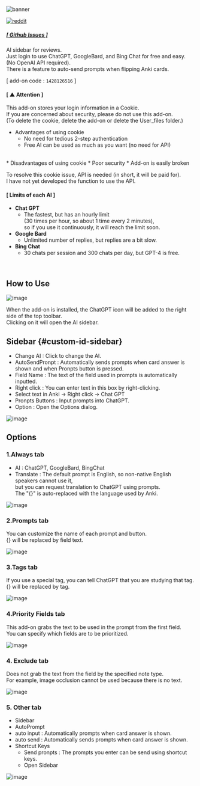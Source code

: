 
![banner](https://github.com/shigeyukey/Anki-Terminator-/assets/124401518/8141ce68-9f0a-4eb9-8f99-e418a879baa2)


[![reddit](https://github.com/shigeyukey/AnkiRestart/assets/124401518/85368aad-6f50-4335-8858-7a30a66fb065)](https://www.reddit.com/user/Shige-yuki)

#####   [ [ Github Issues ] ](https://github.com/shigeyukey/Anki-Terminator-/issues)

AI sidebar for reviews. <br>
Just login to use ChatGPT, GoogleBard, and Bing Chat for free and easy.<br>
(No OpenAI API required).<br>
There is a feature to auto-send prompts when flipping Anki cards.<br>

\[ add-on code : `1428126516` ] <br> 

#### \[ ▲ Attention ]
 This add-on stores your login information in a Cookie.<br>
 If you are concerned about security, please do not use this add-on.<br>
(To delete the cookie, delete the add-on or delete the User_files folder.)<br>

*  Advantages of using cookie
    * No need for tedious 2-step authentication
    * Free AI can be used as much as you want (no need for API)
<br>
*  Disadvantages of using cookie 
    * Poor security
    * Add-on is easily broken<br>

To resolve this cookie issue, API is needed (in short, it will be paid for).<br>
I have not yet developed the function to use the API.<br>

#### \[ Limits of each AI ]<br>
 * **Chat GPT**
    * The fastest, but has an hourly limit<br>
 (30 times per hour, so about 1 time every 2 minutes), <br>
 so if you use it continuously, it will reach the limit soon.
 * **Google Bard** 
    * Unlimited number of replies, but replies are a bit slow.
 * **Bing Chat** 
    * 30 chats per session and 300 chats per day, but GPT-4 is free.
<br>

## How to Use



![image](https://github.com/shigeyukey/Anki-Terminator-/assets/124401518/29e4db70-2b95-4613-84b7-f4261d49cc92)<br>

When the add-on is installed, the ChatGPT icon will be added to the right side of the top toolbar.<br>
Clicking on it will open the AI sidebar.<br>


## Sidebar {#custom-id-sidebar}

* Change AI : Click to change the AI.
* AutoSendPronpt : Automatically sends prompts when card answer is shown and when Pronpts button is pressed.
* Field Name : The text of the field used in prompts is automatically inputted.
 * Right click : You can enter text in this box by right-clicking.
 * Select text in Anki -> Right click -> Chat GPT
* Pronpts Buttons : Input prompts into ChatGPT.
* Option : Open the Options dialog.


![image](https://github.com/shigeyukey/Anki-Terminator-/assets/124401518/4a6aa260-407f-412e-82c9-3df052ecef71)<br>

## Options

### 1.Always tab

*  AI : ChatGPT, GoogleBard, BingChat
*  Translate : The default prompt is English, so non-native English speakers cannot use it,<br>
   but you can request translation to ChatGPT using prompts.<br>
   The "{}" is auto-replaced with the language used by Anki.<br>

![image](https://github.com/shigeyukey/Anki-Terminator-/assets/124401518/cacdeb42-663f-4724-8bd5-94a67daf17df)<br>

### 2.Prompts tab

You can customize the name of each prompt and button.<br>
{} will be replaced by field text.<br>

![image](https://github.com/shigeyukey/Anki-Terminator-/assets/124401518/49657f12-7dd0-421b-84d1-bd8715f82dc2)<br>


### 3.Tags tab

If you use a special tag, you can tell ChatGPT that you are studying that tag.<br>
{} will be replaced by tag.<br>

![image](https://github.com/shigeyukey/Anki-Terminator-/assets/124401518/8f0b6011-91eb-493d-88e9-28a82c71e7f6)<br>

### 4.Priority Fields tab

This add-on grabs the text to be used in the prompt from the first field.<br>
You can specify which fields are to be prioritized.<br>

![image](https://github.com/shigeyukey/Anki-Terminator-/assets/124401518/237ea7b3-fc17-4988-bf13-c0dc65f48bed)<br>

### 4. Exclude tab

Does not grab the text from the field by the specified note type.<br>
For example, image occlusion cannot be used because there is no text.<br>

![image](https://github.com/shigeyukey/Anki-Terminator-/assets/124401518/9185a136-08b9-4a85-812c-f39fe98bc1f8)<br>

### 5. Other tab

* Sidebar
* AutoPrompt
 * auto input : Automatically prompts when card answer is shown.
 * auto send : Automatically sends prompts when card answer is shown.
* Shortcut Keys
  * Send pronpts : The prompts you enter can be send using shortcut keys.
  * Open Sidebar

![image](https://github.com/shigeyukey/Anki-Terminator-/assets/124401518/9952f1b2-b95a-4809-ac4b-50a28cf1b0a2)